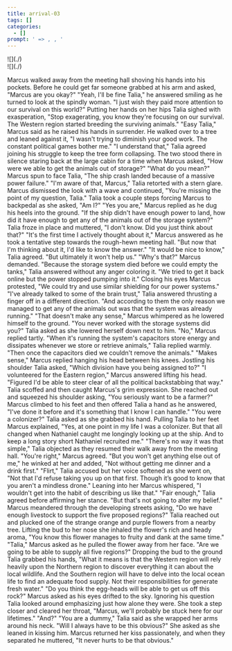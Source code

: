 ```yaml
---
title: arrival-03
tags: []
categories:
  - []
prompt: ' => , , '
---
```

<!-- more --><div class="embedded-image-left">![](./)</div><div class="embedded-image-right">![](./)</div>
Marcus walked away from the meeting hall shoving his hands into his pockets.  Before he could get far someone grabbed at his arm and asked, "Marcus are you okay?"
"Yeah, I'll be fine Talia," he answered smiling as he turned to look at the spindly woman.  "I just wish they paid more attention to our survival on this world?"
Putting her hands on her hips Talia sighed with exasperation, "Stop exagerating, you know they're focusing on our survival.  The Western region started breeding the surviving animals."
"Easy Talia," Marcus said as he raised his hands in surrender.  He walked over to a tree and leaned against it, "I wasn't trying to diminish your good work.  The constant political games bother me."
"I understand that," Talia agreed joining his struggle to keep the tree form collapsing.
The two stood there in silence staring back at the large cabin for a time when Marcus asked, "How were we able to get the animals out of storage?"
"What do you mean?"
Marcus spun to face Talia, "The ship crash landed because of a massive power failure."
"I'm aware of that, Marcus," Talia retorted with a stern glare.
Marcus dismissed the look with a wave and continued, "You're missing the point of my question, Talia."
Talia took a couple steps forcing Marcus to backpedal as she asked, "Am I?"
"Yes you are," Marcus replied as he dug his heels into the ground.  "If the ship didn't have enough power to land, how did it have enough to get any of the animals out of the storage system?"
Talia froze in place and muttered, "I don't know.  Did you just think about that?"
"It's the first time I actively thought about it," Marcus answered as he took a tentative step towards the rough-hewn meeting hall.  "But now that I'm thinking about it, I'd like to know the answer."
"It would be nice to know," Talia agreed.  "But ultimately it won't help us."
"Why's that?" Marcus demanded.
"Because the storage system died before we could empty the tanks," Talia answered without any anger coloring it.  "We tried to get it back online but the power stopped pumping into it."
Closing his eyes Marcus protested, "We could try and use similar shielding for our power systems."
"I've already talked to some of the brain trust," Talia answered thrusting a finger off in a different direction.  "And according to them the only reason we managed to get any of the animals out was that the system was already running."
"That doesn't make any sense," Marcus whimpered as he lowered himself to the ground.
"You never worked with the storage systems did you?"  Talia asked as she lowered herself down next to him.
"No," Marcus replied tartly.
"When it's running the system's capacitors store energy and dissipates whenever we store or retrieve animals," Talia replied warmly.  "Then once the capacitors died we couldn't remove the animals."
"Makes sense," Marcus replied hanging his head between his knees.
Jostling his shoulder Talia asked, "Which division have you being assigned to?"
"I volunteered for the Eastern region," Marcus answered lifting his head.  "Figured I'd be able to steer clear of all the political backstabbing that way."
Talia scoffed and then caught Marcus's grim expression.  She reached out and squeezed his shoulder asking, "You seriously want to be a farmer?"
Marcus climbed to his feet and then offered Talia a hand as he answered, "I've done it before and it's something that I know I can handle."
"You were a colonizer?" Talia asked as she grabbed his hand.
Pulling Talia to her feet Marcus explained, "Yes, at one point in my life I was a colonizer.  But that all changed when Nathaniel caught me longingly looking up at the ship.  And to keep a long story short Nathaniel recruited me."
"There's no way it was that simple," Talia objected as they resumed their walk away from the meeting hall.
"You're right," Marcus agreed.  "But you won't get anything else out of me," he winked at her and added, "Not without getting me dinner and a drink first."
"Flirt," Talia accused but her voice softened as she went on, "Not that I'd refuse taking you up on that first.  Though it’s good to know that you aren't a mindless drone."
Leaning into her Marcus whispered, "I wouldn't get into the habit of describing us like that." 
"Fair enough," Talia agreed before affirming her stance.  "But that's not going to alter my belief." 
Marcus meandered through the developing streets asking, "Do we have enough livestock to support the five proposed regions?"
Talia reached out and plucked one of the strange orange and purple flowers from a nearby tree.  Lifting the bud to her nose she inhaled the flower's rich and heady aroma, "You know this flower manages to fruity and dank at the same time."
"Talia," Marcus asked as he pulled the flower away from her face.  "Are we going to be able to supply all five regions?"
Dropping the bud to the ground Talia grabbed his hands, "What it means is that the Western region will rely heavily upon the Northern region to discover everything it can about the local wildlife.  And the Southern region will have to delve into the local ocean life to find an adequate food supply.  Not their responsibilities for generate fresh water."
"Do you think the egg-heads will be able to get us off this rock?"  Marcus asked as his eyes drifted to the sky.
Ignoring his question Talia looked around emphasizing just how alone they were.  She took a step closer and cleared her throat, "Marcus, we'll probably be stuck here for our lifetimes."
"And?"
"You are a dummy," Talia said as she wrapped her arms around his neck.  "Will I always have to be this obvious?"  She asked as she leaned in kissing him.
Marcus returned her kiss passionately, and when they separated he muttered, "It never hurts to be that obvious."